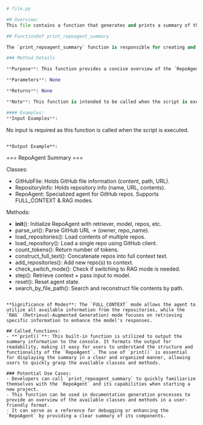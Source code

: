 ```python
# file.py

## Overview:
This file contains a function that generates and prints a summary of the classes and key methods related to a specialized agent for interacting with GitHub repositories, referred to as `RepoAgent`. The primary purpose of this file is to provide a clear and organized overview of the components that make up the `RepoAgent`, including its associated classes (`GitHubFile`, `RepositoryInfo`, and `RepoAgent`) and their respective methods. This summary is useful for developers and beginners to understand the functionality and structure of the code, as well as the interactions between different components.

## FunctionDef print_repoagent_summary

The `print_repoagent_summary` function is responsible for creating and displaying a summary of the classes and key methods associated with the `RepoAgent`. It organizes this information into a dictionary and iterates through it to print the details in a user-friendly format.

### Method Details

**Purpose**: This function provides a concise overview of the `RepoAgent` class and its components, making it easier for users to understand the available functionality.

**Parameters**: None

**Returns**: None

**Note**: This function is intended to be called when the script is executed directly. It does not take any input parameters and does not return any values. It simply prints the summary to the console. This function is typically called in a command-line interface environment where the script is run directly.

#### Examples:
**Input Examples**: 

```
No input is required as this function is called when the script is executed.
```

**Output Example**:

```
=== RepoAgent Summary ===

Classes:
- GitHubFile: Holds GitHub file information (content, path, URL).
- RepositoryInfo: Holds repository info (name, URL, contents).
- RepoAgent: Specialized agent for GitHub repos. Supports FULL_CONTEXT & RAG modes.

Methods:
- __init__(): Initialize RepoAgent with retriever, model, repos, etc.
- parse_url(): Parse GitHub URL → (owner, repo_name).
- load_repositories(): Load contents of multiple repos.
- load_repository(): Load a single repo using GitHub client.
- count_tokens(): Return number of tokens.
- construct_full_text(): Concatenate repos into full context text.
- add_repositories(): Add new repo(s) to context.
- check_switch_mode(): Check if switching to RAG mode is needed.
- step(): Retrieve context + pass input to model.
- reset(): Reset agent state.
- search_by_file_path(): Search and reconstruct file contents by path.
```

**Significance of Modes**: The `FULL_CONTEXT` mode allows the agent to utilize all available information from the repositories, while the `RAG` (Retrieval-Augmented Generation) mode focuses on retrieving specific information to enhance the model's responses.

## Called_functions:
- **`print()`**: This built-in function is utilized to output the summary information to the console. It formats the output for readability, making it easy for users to understand the structure and functionality of the `RepoAgent`. The use of `print()` is essential for displaying the summary in a clear and organized manner, allowing users to quickly grasp the available classes and methods.

### Potential Use Cases:
- Developers can call `print_repoagent_summary` to quickly familiarize themselves with the `RepoAgent` and its capabilities when starting a new project.
- This function can be used in documentation generation processes to provide an overview of the available classes and methods in a user-friendly format.
- It can serve as a reference for debugging or enhancing the `RepoAgent` by providing a clear summary of its components.

```